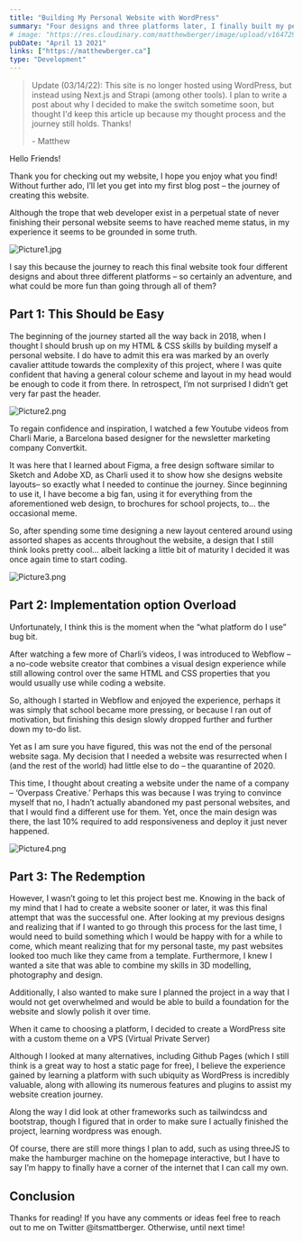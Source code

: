 ```yaml
---
title: "Building My Personal Website with WordPress"
summary: "Four designs and three platforms later, I finally built my personal portfolio using WordPress"
# image: "https://res.cloudinary.com/matthewberger/image/upload/v1647296065/justin_morgan_Zj_X_z2_Q5zrk_unsplash_92ff5093b3.jpg"
pubDate: "April 13 2021"
links: ["https://matthewberger.ca"]
type: "Development"
---
```


> Update (03/14/22): This site is no longer hosted using WordPress, but instead using Next.js and Strapi (among other tools). I plan to write a post about why I decided to make the switch sometime soon, but thought I'd keep this article up because my thought process and the journey still holds. Thanks!
>
> \- Matthew

Hello Friends!

Thank you for checking out my website, I hope you enjoy what you find! Without further ado, I’ll let you get into my first blog post – the journey of creating this website.

Although the trope that web developer exist in a perpetual state of never finishing their personal website seems to have reached meme status, in my experience it seems to be grounded in some truth.

![Picture1.jpg](https://res.cloudinary.com/matthewberger/image/upload/v1647188543/Picture1_25ac7b6b84.jpg)

I say this because the journey to reach this final website took four different designs and about three different platforms – so certainly an adventure, and what could be more fun than going through all of them?

## Part 1: This Should be Easy

The beginning of the journey started all the way back in 2018, when I thought I should brush up on my HTML & CSS skills by building myself a personal website. I do have to admit this era was marked by an overly cavalier attitude towards the complexity of this project, where I was quite confident that having a general colour scheme and layout in my head would be enough to code it from there. In retrospect, I’m not surprised I didn’t get very far past the header.

![Picture2.png](https://res.cloudinary.com/matthewberger/image/upload/v1647188543/Picture2_e8ce360937.png)

To regain confidence and inspiration, I watched a few Youtube videos from Charli Marie, a Barcelona based designer for the newsletter marketing company Convertkit.

It was here that I learned about Figma, a free design software similar to Sketch and Adobe XD, as Charli used it to show how she designs website layouts– so exactly what I needed to continue the journey. Since beginning to use it, I have become a big fan, using it for everything from the aforementioned web design, to brochures for school projects, to… the occasional meme.

So, after spending some time designing a new layout centered around using assorted shapes as accents throughout the website, a design that I still think looks pretty cool… albeit lacking a little bit of maturity I decided it was once again time to start coding.

![Picture3.png](https://res.cloudinary.com/matthewberger/image/upload/v1647188543/Picture3_f1b5cbd925.png)

## Part 2: Implementation option Overload

Unfortunately, I think this is the moment when the “what platform do I use” bug bit.

After watching a few more of Charli’s videos, I was introduced to Webflow – a no-code website creator that combines a visual design experience while still allowing control over the same HTML and CSS properties that you would usually use while coding a website.

So, although I started in Webflow and enjoyed the experience, perhaps it was simply that school became more pressing, or because I ran out of motivation, but finishing this design slowly dropped further and further down my to-do list.

Yet as I am sure you have figured, this was not the end of the personal website saga. My decision that I needed a website was resurrected when I (and the rest of the world) had little else to do – the quarantine of 2020.

This time, I thought about creating a website under the name of a company – ‘Overpass Creative.’ Perhaps this was because I was trying to convince myself that no, I hadn’t actually abandoned my past personal websites, and that I would find a different use for them. Yet, once the main design was there, the last 10% required to add responsiveness and deploy it just never happened.

![Picture4.png](https://res.cloudinary.com/matthewberger/image/upload/v1647188543/Picture4_a11518bdc1.png)

## Part 3: The Redemption

However, I wasn’t going to let this project best me. Knowing in the back of my mind that I had to create a website sooner or later, it was this final attempt that was the successful one. After looking at my previous designs and realizing that if I wanted to go through this process for the last time, I would need to build something which I would be happy with for a while to come, which meant realizing that for my personal taste, my past websites looked too much like they came from a template. Furthermore, I knew I wanted a site that was able to combine my skills in 3D modelling, photography and design.

Additionally, I also wanted to make sure I planned the project in a way that I would not get overwhelmed and would be able to build a foundation for the website and slowly polish it over time.

When it came to choosing a platform, I decided to create a WordPress site with a custom theme on a VPS (Virtual Private Server)

Although I looked at many alternatives, including Github Pages (which I still think is a great way to host a static page for free), I believe the experience gained by learning a platform with such ubiquity as WordPress is incredibly valuable, along with allowing its numerous features and plugins to assist my website creation journey.

Along the way I did look at other frameworks such as tailwindcss and bootstrap, though I figured that in order to make sure I actually finished the project, learning wordpress was enough.

Of course, there are still more things I plan to add, such as using threeJS to make the hamburger machine on the homepage interactive, but I have to say I’m happy to finally have a corner of the internet that I can call my own.

## Conclusion

Thanks for reading! If you have any comments or ideas feel free to reach out to me on Twitter @itsmattberger. Otherwise, until next time!

